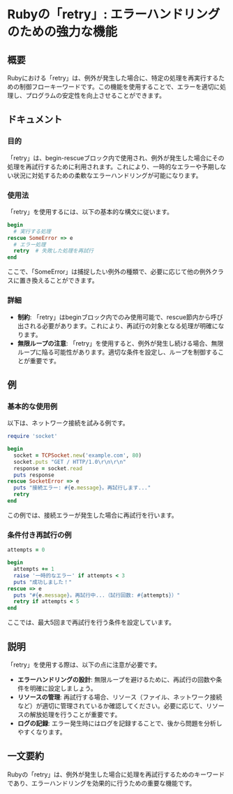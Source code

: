 <!--
Meta Description: # Rubyの「retry」: エラーハンドリングのための強力な機能 ## 概要 Rubyにおける「retry」は、例外が発生した場合に、特定の処理を再実行するための制御フローキーワードです。この機能を使用することで、エラーを適切に処理し、プログラムの安定性を向上させることができます。 ## ドキュ...
Meta Keywords: retry, puts, attempts, begin, socket
-->

# Rubyの「retry」: エラーハンドリングのための強力な機能

## 概要
Rubyにおける「retry」は、例外が発生した場合に、特定の処理を再実行するための制御フローキーワードです。この機能を使用することで、エラーを適切に処理し、プログラムの安定性を向上させることができます。

## ドキュメント
### 目的
「retry」は、begin-rescueブロック内で使用され、例外が発生した場合にその処理を再試行するために利用されます。これにより、一時的なエラーや予期しない状況に対処するための柔軟なエラーハンドリングが可能になります。

### 使用法
「retry」を使用するには、以下の基本的な構文に従います。

```ruby
begin
  # 実行する処理
rescue SomeError => e
  # エラー処理
  retry  # 失敗した処理を再試行
end
```

ここで、「SomeError」は捕捉したい例外の種類で、必要に応じて他の例外クラスに置き換えることができます。

### 詳細
- **制約**: 「retry」はbeginブロック内でのみ使用可能で、rescue節内から呼び出される必要があります。これにより、再試行の対象となる処理が明確になります。
- **無限ループの注意**: 「retry」を使用すると、例外が発生し続ける場合、無限ループに陥る可能性があります。適切な条件を設定し、ループを制御することが重要です。

## 例
### 基本的な使用例
以下は、ネットワーク接続を試みる例です。

```ruby
require 'socket'

begin
  socket = TCPSocket.new('example.com', 80)
  socket.puts "GET / HTTP/1.0\r\n\r\n"
  response = socket.read
  puts response
rescue SocketError => e
  puts "接続エラー: #{e.message}。再試行します..."
  retry
end
```

この例では、接続エラーが発生した場合に再試行を行います。

### 条件付き再試行の例
```ruby
attempts = 0

begin
  attempts += 1
  raise '一時的なエラー' if attempts < 3
  puts "成功しました！"
rescue => e
  puts "#{e.message}。再試行中...（試行回数: #{attempts}）"
  retry if attempts < 5
end
```

ここでは、最大5回まで再試行を行う条件を設定しています。

## 説明
「retry」を使用する際は、以下の点に注意が必要です。

- **エラーハンドリングの設計**: 無限ループを避けるために、再試行の回数や条件を明確に設定しましょう。
- **リソースの管理**: 再試行する場合、リソース（ファイル、ネットワーク接続など）が適切に管理されているか確認してください。必要に応じて、リソースの解放処理を行うことが重要です。
- **ログの記録**: エラー発生時にはログを記録することで、後から問題を分析しやすくなります。

## 一文要約
Rubyの「retry」は、例外が発生した場合に処理を再試行するためのキーワードであり、エラーハンドリングを効果的に行うための重要な機能です。